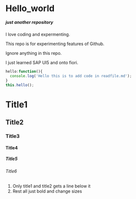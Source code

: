 # Hello_world
##### just another repository
I love coding and expermenting.

This repo is for experimenting features of Github.

Ignore anything in this repo.

I just learned SAP UI5 and onto fiori.

```JavaScript
hello:function(){
  console.log('Hello this is to add code in readfile.md');
}
this.hello();
```
# Title1
## Title2
### Title3
#### Title4
##### Title5
###### Title6

1. Only title1 and title2 gets a line below it
2. Rest all just bold and change sizes
